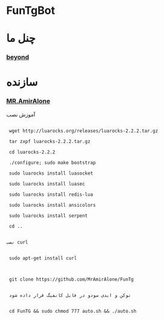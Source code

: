 # FunTgBot





</pre>
<h1>چنل ما</h1>
<a href="https://t.me/beyondteam"><h3>beyond</h3></a>
<h1>سازنده</h1>
<a href="https://t.me/Bot_Api"><h3>MR.AmirAlone</h3></a>



آموزش نصب



```

 wget http://luarocks.org/releases/luarocks-2.2.2.tar.gz

 tar zxpf luarocks-2.2.2.tar.gz

 cd luarocks-2.2.2

 ./configure; sudo make bootstrap

 sudo luarocks install luasocket

 sudo luarocks install luasec

 sudo luarocks install redis-lua

 sudo luarocks install ansicolors

 sudo luarocks install serpent

 cd ..


نصب curl


 sudo apt-get install curl



 git clone https://github.com/MrAmirAlone/FunTg
 
 
 توکن و ایدی سودو در فایل کانفیگ قرار داده شود


 cd FunTG && sudo chmod 777 auto.sh && ./auto.sh
 


````

